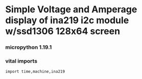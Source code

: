 # Simple Voltage and Amperage display of ina219 i2c module w/ssd1306 128x64 screen

### micropython 1.19.1

### vital imports
```
import time,machine,ina219
```


